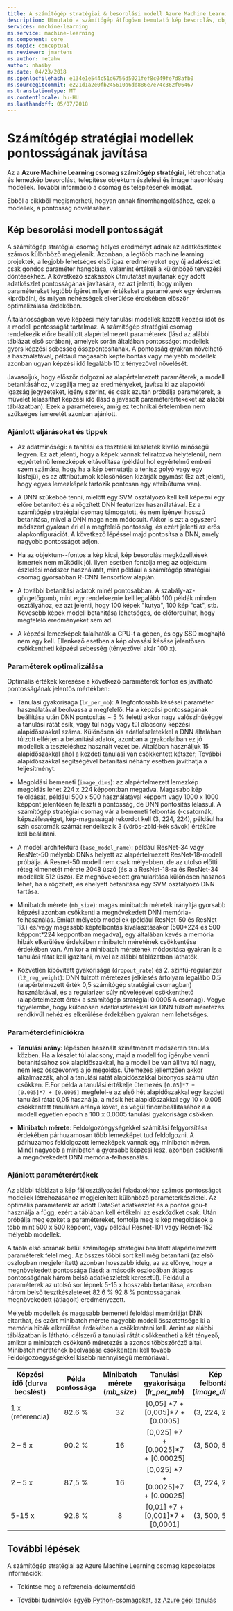```yaml
---
title: A számítógép stratégiai & besorolási modell Azure Machine Learning jobb pontossága
description: Útmutató a számítógép átfogóan bemutató kép besorolás, objektum észlelését és az Azure Machine Learning csomagot használ a számítógép átfogóan bemutató kép hasonlóság modellek pontosságának javítása érdekében.
services: machine-learning
ms.service: machine-learning
ms.component: core
ms.topic: conceptual
ms.reviewer: jmartens
ms.author: netahw
author: nhaiby
ms.date: 04/23/2018
ms.openlocfilehash: e134e1e544c51d6756d5021fef8c049fe7d8afb0
ms.sourcegitcommit: e221d1a2e0fb245610a6dd886e7e74c362f06467
ms.translationtype: MT
ms.contentlocale: hu-HU
ms.lasthandoff: 05/07/2018
---
```

# <a name="improve-the-accuracy-of-computer-vision-models"></a>Számítógép stratégiai modellek pontosságának javítása

Az a **Azure Machine Learning csomag számítógép stratégiai**, létrehozhatja és lemezkép besorolást, telepítése objektum észlelési és image hasonlóság modellek. További információ a csomag és telepítésének módját.

Ebből a cikkből megismerheti, hogyan annak finomhangolásához, ezek a modellek, a pontosság növeléséhez. 

## <a name="accuracy-of-image-classification-models"></a>Kép besorolási modell pontosságát

A számítógép stratégiai csomag helyes eredményt adnak az adatkészletek számos különböző megjelenik. Azonban, a legtöbb machine learning projektek, a legjobb lehetséges első igaz eredményeket egy új adatkészlet csak gondos paraméter hangolása, valamint értékeli a különböző tervezési döntésekhez. A következő szakaszok útmutatást nyújtanak egy adott adatkészlet pontosságának javítására, ez azt jelenti, hogy milyen paramétereket legtöbb ígéret milyen értékeket a paraméterek egy érdemes kipróbálni, és milyen nehézségek elkerülése érdekében először optimalizálása érdekében.

Általánosságban véve képzési mély tanulási modellek között képzési időt és a modell pontosságát tartalmaz. A számítógép stratégiai csomag rendelkezik előre beállított alapértelmezett paraméterek (lásd az alábbi táblázat első sorában), amelyek során általában pontosságot modellek gyors képzési sebesség összpontosítanak. A pontosság gyakran növelhető a használatával, például magasabb képfelbontás vagy mélyebb modellek azonban ugyan képzési idő legalább 10 x tényezővel növelését.

Javasoljuk, hogy először dolgozni az alapértelmezett paraméterek, a modell betanításához, vizsgálja meg az eredményeket, javítsa ki az alapoktól igazság jegyzeteket, igény szerint, és csak ezután próbálja paraméterek, a művelet lelassíthat képzési idő (lásd a javasolt paraméterértékeket az alábbi táblázatban). Ezek a paraméterek, amíg ez technikai értelemben nem szükséges ismeretét azonban ajánlott.


### <a name="best-practices-and-tips"></a>Ajánlott eljárásokat és tippek

* Az adatminőségi: a tanítási és tesztelési készletek kiváló minőségű legyen. Ez azt jelenti, hogy a képek vannak feliratozva helytelenül, nem egyértelmű lemezképek eltávolítása (például hol egyértelmű emberi szem számára, hogy ha a kép bemutatja a tenisz golyó vagy egy kisfejű), és az attribútumok kölcsönösen kizárják egymást (Ez azt jelenti, hogy egyes lemezképek tartozik pontosan egy attribútuma van).

* A DNN szűkebbé tenni, mielőtt egy SVM osztályozó kell kell képezni egy előre betanított és a rögzített DNN featurizer használatával. Ez a számítógép stratégiai csomag támogatott, és nem igényel hosszú betanítása, mivel a DNN maga nem módosult. Akkor is ezt a egyszerű módszert gyakran éri el a megfelelő pontosság, és ezért jelenti az erős alapkonfigurációt. A következő lépéssel majd pontosítsa a DNN, amely nagyobb pontosságot adjon.

* Ha az objektum--fontos a kép kicsi, kép besorolás megközelítések ismertek nem működik jól. Ilyen esetben fontolja meg az objektum észlelési módszer használatát, mint például a számítógép stratégiai csomag gyorsabban R-CNN Tensorflow alapján.

* A további betanítási adatok minél pontosabban. A szabály-az-görgetőgomb, mint egy rendelkeznie kell legalább 100 példák minden osztályához, ez azt jelenti, hogy 100 képek "kutya", 100 kép "cat", stb. Kevesebb képek modell betanítása lehetséges, de előfordulhat, hogy megfelelő eredményeket sem ad.

* A képzési lemezképek találhatók a GPU-t a gépen, és egy SSD meghajtó nem egy kell. Ellenkező esetben a kép olvasási késése jelentősen csökkentheti képzési sebesség (tényezővel akár 100 x).


### <a name="parameters-to-optimize"></a>Paraméterek optimalizálása

Optimális értékek keresése a következő paraméterek fontos és javítható pontosságának jelentős mértékben:
* Tanulási gyakorisága (`lr_per_mb`): A legfontosabb késései paraméter használatával beolvassa a megfelelő. Ha a képzési pontosságának beállítása után DNN pontosítás ~ 5 % feletti akkor nagy valószínűséggel a tanulási rátát esik, vagy túl nagy vagy túl alacsony képzési alapidőszakkal száma. Különösen kis adatkészletekkel a DNN általában túlzott elférjen a betanítási adatok, azonban a gyakorlatban ez jó modellek a teszteléshez használt vezet be. Általában használjuk 15 alapidőszakkal ahol a kezdeti tanulási van csökkentett kétszer; További alapidőszakkal segítségével betanítási néhány esetben javíthatja a teljesítményt.

* Megoldási bemeneti (`image_dims`): az alapértelmezett lemezkép megoldás lehet 224 x 224 képpontban megadva. Magasabb kép feloldását, például 500 x 500 használatával képpont vagy 1000 x 1000 képpont jelentősen fejleszti a pontosság, de DNN pontosítás lelassul. A számítógép stratégiai csomag vár a bemeneti felbontás (-csatornák, képszélességet, kép-magassága) rekordot kell (3, 224, 224), például ha szín csatornák számát rendelkezik 3 (vörös-zöld-kék sávok) értékűre kell beállítani.

* A modell architektúra (`base_model_name`): például ResNet-34 vagy ResNet-50 mélyebb DNNs helyett az alapértelmezett ResNet-18-modell próbálja. A Resnet-50 modell nem csak mélyebben, de az utolsó előtti réteg kimenetét mérete 2048 úszó (és a a ResNet-18-ra és ResNet-34 modellek 512 úszó). Ez megnövekedett granularitása különösen hasznos lehet, ha a rögzített, és ehelyett betanítása egy SVM osztályozó DNN tartása.

* Minibatch mérete (`mb_size`): magas minibatch méretek irányítja gyorsabb képzési azonban csökkenti a megnövekedett DNN memória-felhasználás. Emiatt mélyebb modellek (például ResNet-50 és ResNet 18.) és/vagy magasabb képfelbontás kiválasztásakor (500\*224 és 500 képpont\*224 képpontban megadva), egy általában kevés a memória hibák elkerülése érdekében minibatch méretének csökkentése érdekében van. Amikor a minibatch méretének módosítása gyakran is a tanulási rátát kell igazítani, mivel az alábbi táblázatban láthatók.
* Közvetlen kibővített gyakorisága (`dropout_rate`) és 2. szintű-regularizer (`l2_reg_weight`): DNN túlzott méretezés jelkiesés árfolyam legalább 0.5 (alapértelmezett érték 0,5 számítógép stratégiai csomagban) használatával, és a regularizer súly növelésével csökkenthető (alapértelmezett érték a számítógép stratégiai 0.0005 A csomag). Vegye figyelembe, hogy különösen adatkészletekkel kis DNN túlzott méretezés rendkívül nehéz és elkerülése érdekében gyakran nem lehetséges.


### <a name="parameter-definitions"></a>Paraméterdefiníciókra

- **Tanulási arány**: lépésben használt színátmenet módszeren tanulás közben. Ha a készlet túl alacsony, majd a modell fog igénybe venni betanításához sok alapidőszakkal, ha a modell be van állítva túl nagy, nem lesz összevonva a jó megoldás. Ütemezés jellemzően akkor alkalmazzák, ahol a tanulási rátát alapidőszakkal bizonyos számú után csökken. E.For példa a tanulási értékelje ütemezés `[0.05]*7 + [0.005]*7 + [0.0005]` megfelel-e az első hét alapidőszakkal egy kezdeti tanulási rátát 0,05 használja, a másik hét alapidőszakkal egy 10 x 0,005 csökkentett tanulásra aránya követ, és végül finombeállításához a a modell egyetlen epoch a 100 x 0.0005 tanulási gyakorisága csökken.

- **Minibatch mérete**: Feldolgozóegységekkel számítási felgyorsítása érdekében párhuzamosan több lemezképet tud feldolgozni. A párhuzamos feldolgozott lemezképek vannak egy minibatch néven. Minél nagyobb a minibatch a gyorsabb képzési lesz, azonban csökkenti a megnövekedett DNN memória-felhasználás.

### <a name="recommended-parameter-values"></a>Ajánlott paraméterértékek

Az alábbi táblázat a kép fájlosztályozási feladatokhoz számos pontosságot modellek létrehozásához megjelenített különböző paraméterkészletei. Az optimális paraméterek az adott DataSet adatkészlet és a pontos gpu-t használja a függ, ezért a táblában kell értékelni az eszközöket csak. Után próbálja meg ezeket a paramétereket, fontolja meg is kép megoldások a több mint 500 x 500 képpont, vagy például Resnet-101 vagy Resnet-152 mélyebb modellek.

A tábla első sorának belül számítógép stratégiai beállított alapértelmezett paraméterek felel meg. Az összes többi sort kell még betanítani (az első oszlopban megjelenített) azonban hosszabb ideig, az az előnye, hogy a megnövekedett pontossága (lásd: a második oszlopában átlagos pontosságának három belső adatkészletek keresztül). Például a paraméterek az utolsó sor lépnek 5-15 x hosszabb betanítása, azonban három belső tesztkészleteket 82.6 % 92.8 % pontosságának megnövekedett (átlagolt) eredményezett.

Mélyebb modellek és magasabb bemeneti feloldási memóriáját DNN eltarthat, és ezért minibatch mérete nagyobb modell összetettsége ki a memória hibák elkerülése érdekében a csökkenteni kell. Amint az alábbi táblázatban is látható, célszerű a tanulási rátát csökkentheti a két tényező, amikor a minibatch csökkenő méretezés a azonos többszöröző által. Minibatch méretének beolvasása csökkenteni kell tovább Feldolgozóegységekkel kisebb mennyiségű memóriával.

| Képzési idő (durva becslést) | Példa pontossága | Minibatch mérete (*mb_size*) | Tanulási gyakorisága (*lr_per_mb*) | Kép felbontás (*image_dims*) | DNN architektúra (*base_model_name*) |
|------------- |:-------------:|:-------------:|:-----:|:-----:|:---:|
| 1 x (referencia) | 82.6 % | 32 | [0,05] \*7 + [0,005]\*7 + [0.0005]  | (3, 224, 224) | ResNet18_ImageNet_CNTK |
| 2 – 5 x    | 90.2 % | 16 | [0,025] \*7 + [0.0025]\*7 + [0.00025] | (3, 500, 500) | ResNet18_ImageNet_CNTK |
| 2 – 5 x    | 87,5 % | 16 | [0,025] \*7 + [0.0025]\*7 + [0.00025] | (3, 224, 224) | ResNet50_ImageNet_CNTK |
| 5-15 x        | 92.8 % |  8 | [0,01] \*7 + [0,001]\*7 + [0,0001]  | (3, 500, 500) | ResNet50_ImageNet_CNTK |


## <a name="next-steps"></a>További lépések

A számítógép stratégiai az Azure Machine Learning csomag kapcsolatos információk:
+ Tekintse meg a referencia-dokumentáció

+ További tudnivalók [egyéb Python-csomagokat, az Azure gépi tanulás](reference-python-package-overview.md)